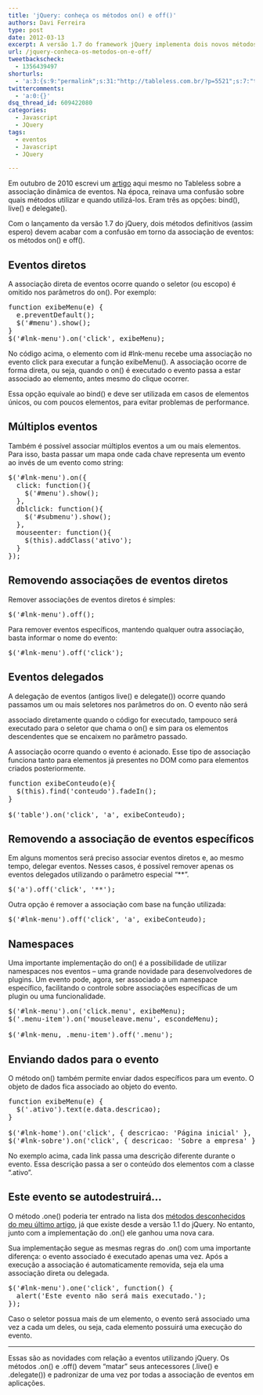 ```yaml
---
title: 'jQuery: conheça os métodos on() e off()'
authors: Davi Ferreira
type: post
date: 2012-03-13
excerpt: A versão 1.7 do framework jQuery implementa dois novos métodos que pretendem acabar de vez com a confusão gerada em torno da associação de eventos.
url: /jquery-conheca-os-metodos-on-e-off/
tweetbackscheck:
  - 1356439497
shorturls:
  - 'a:3:{s:9:"permalink";s:31:"http://tableless.com.br/?p=5521";s:7:"tinyurl";s:26:"http://tinyurl.com/6nq99g3";s:4:"isgd";s:19:"http://is.gd/Rw4F23";}'
twittercomments:
  - 'a:0:{}'
dsq_thread_id: 609422080
categories:
  - Javascript
  - JQuery
tags:
  - eventos
  - Javascript
  - JQuery

---
```

Em outubro de 2010 escrevi um [artigo][1] aqui mesmo no Tableless sobre a associação dinâmica de eventos. Na época, reinava uma confusão sobre quais métodos utilizar e quando utilizá-los. Eram três as opções: bind(), live() e delegate().

Com o lançamento da versão 1.7 do jQuery, dois métodos definitivos (assim espero) devem acabar com a confusão em torno da associação de eventos: os métodos on() e off().

## Eventos diretos

A associação direta de eventos ocorre quando o seletor (ou escopo) é omitido nos parâmetros do on(). Por exemplo:

<pre class="lang-javascript">function exibeMenu(e) {
  e.preventDefault();
  $('#menu').show();
}
$('#lnk-menu').on('click', exibeMenu);
</pre>

No código acima, o elemento com id #lnk-menu recebe uma associação no evento click para executar a função exibeMenu(). A associação ocorre de forma direta, ou seja, quando o on() é executado o evento passa a estar associado ao elemento, antes mesmo do clique ocorrer.

Essa opção equivale ao bind() e deve ser utilizada em casos de elementos únicos, ou com poucos elementos, para evitar problemas de performance.

## Múltiplos eventos

Também é possível associar múltiplos eventos a um ou mais elementos. Para isso, basta passar um mapa onde cada chave representa um evento ao invés de um evento como string:

<pre class="lang-javascript">$('#lnk-menu').on({
  click: function(){
    $('#menu').show();
  },
  dblclick: function(){
    $('#submenu').show();
  },
  mouseenter: function(){
    $(this).addClass('ativo');
  }
});
</pre>

## Removendo associações de eventos diretos

Remover associações de eventos diretos é simples:

<pre class="lang-javascript">$('#lnk-menu').off();</pre>

Para remover eventos específicos, mantendo qualquer outra associação, basta informar o nome do evento:

<pre class="lang-javascript">$('#lnk-menu').off('click');</pre>

## Eventos delegados

A delegação de eventos (antigos live() e delegate()) ocorre quando passamos um ou mais seletores nos parâmetros do on. O evento não será
  
associado diretamente quando o código for executado, tampouco será executado para o seletor que chama o on() e sim para os elementos descendentes que se encaixem no parâmetro passado.

A associação ocorre quando o evento é acionado. Esse tipo de associação funciona tanto para elementos já presentes no DOM como para elementos criados posteriormente.

<pre class="lang-javascript">function exibeConteudo(e){
  $(this).find('conteudo').fadeIn();
}

$('table').on('click', 'a', exibeConteudo);
</pre>

## Removendo a associação de eventos específicos

Em alguns momentos será preciso associar eventos diretos e, ao mesmo tempo, delegar eventos. Nesses casos, é possível remover apenas os eventos delegados utilizando o parâmetro especial &#8220;**&#8221;.

<pre class="lang-javascript">$('a').off('click', '**');</pre>

Outra opção é remover a associação com base na função utilizada:

<pre class="lang-javascript">$('#lnk-menu').off('click', 'a', exibeConteudo);</pre>

## Namespaces

Uma importante implementação do on() é a possibilidade de utilizar namespaces nos eventos &#8211; uma grande novidade para desenvolvedores de plugins. Um evento pode, agora, ser associado a um namespace específico, facilitando o controle sobre associações específicas de um plugin ou uma funcionalidade.

<pre class="lang-javascript">$('#lnk-menu').on('click.menu', exibeMenu);
$('.menu-item').on('mouseleave.menu', escondeMenu);

$('#lnk-menu, .menu-item').off('.menu');
</pre>

## Enviando dados para o evento

O método on() também permite enviar dados específicos para um evento. O objeto de dados fica associado ao objeto do evento.

<pre class="lang-javascript">function exibeMenu(e) { 
  $('.ativo').text(e.data.descricao);
}

$('#lnk-home').on('click', { descricao: 'Página inicial' }, exibeMenu);
$('#lnk-sobre').on('click', { descricao: 'Sobre a empresa' }, exibeMenu);
</pre>

No exemplo acima, cada link passa uma descrição diferente durante o evento. Essa descrição passa a ser o conteúdo dos elementos com a classe &#8220;.ativo&#8221;.

## Este evento se autodestruirá…

O método .one() poderia ter entrado na lista dos [métodos desconhecidos do meu último artigo][2], já que existe desde a versão 1.1 do jQuery. No entanto, junto com a implementação do .on() ele ganhou uma nova cara.

Sua implementação segue as mesmas regras do .on() com uma importante diferença: o evento associado é executado apenas uma vez. Após a execução a associação é automaticamente removida, seja ela uma associação direta ou delegada.

<pre class="lang-javascript">$('#lnk-menu').one('click', function() {
  alert('Este evento não será mais executado.');
});
</pre>

Caso o seletor possua mais de um elemento, o evento será associado uma vez a cada um deles, ou seja, cada elemento possuirá uma execução do evento.

* * *

Essas são as novidades com relação a eventos utilizando jQuery. Os métodos .on() e .off() devem &#8220;matar&#8221; seus antecessores (.live() e .delegate()) e padronizar de uma vez por todas a associação de eventos em aplicações.

 [1]: http://tableless.com.br/associando-eventos-dinamicamente/ "jQuery: associando eventos dinamicamente"
 [2]: http://tableless.com.br/jquery-metodos-desconhecidos/ "jQuery: métodos desconhecidos"